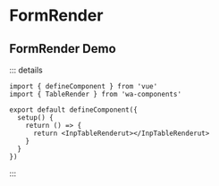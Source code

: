 # FormRender

## FormRender Demo

<FormCard title="新增房间">
  <template #content>
    <FormRender
      :schema="editSchema"
      :onFieldsChanged="() => {}"
    >
    <template #table4>
    <div>this is table4</div></template>
    </FormRender>
  </template>
</FormCard>

::: details

```
import { defineComponent } from 'vue'
import { TableRender } from 'wa-components'

export default defineComponent({
  setup() {
    return () => {
      return <InpTableRenderut></InpTableRenderut>
    }
  }
})

```

:::

<script lang="ts" setup>
import { FormRender, FormCard } from '../../src/index'
import { debounce } from 'wa-utils'
import 'ant-design-vue/dist/reset.css';
import { Member } from 'store-request'

const member = new Member()

const editSchema = {
  type: 'object',
  rules: {
    code: [
      {
        required: true,
        message: '请输入编号'
      }
    ]
  },
  properties: {
    memberId: {
      title: '查找会员',
      type: 'string',
      search: {
        key: 'phone',
        label: 'memberName',
        value: 'memberId',
        // request: member.list,
        dataKey: 'rows',
        format: (v) => {
          return v?.map(item => ({
            ...item,
            memberName: `${item?.memberName}(${item?.memberNo}-${item?.phone})`
          }))
        }
      },
      props: {
        options: [ { memberName: 'hh', memberId: 'hh', hidden: true } ]
      },
      widget: 'searchSelect'
    },
    name: {
      title: '房间名称',
      type: 'string',
      defaultValue: 'hhhhhh',
      required: true,
      maxWidth: '340px',
      widget: 'text',
      props: {
        placeholder: '请输入',
        maxLength: 10,
        type: 'password'
      },
      message: {
        required: '请输入房间名称',
        min: '超出最大限制'
      },
      min: 12,
      'ui:hidden': "formState.value.id === 1" // 关联字段 处理动态展示
    },
    id: {
      title: '房间id',
      type: 'number',
      defaultValue: '123456',
      required: true,
      maxWidth: '340px',
      widget: 'input',
      props: {
        placeholder: '请输入',
        maxLength: 10
      },
      message: {
        required: '请输入房间名称',
        min: '超出最大限制'
      },
      min: 12
    },
    type: {
      title: '房间类型',
      type: 'string',
      defaultValue: 'A',
      required: true,
      maxWidth: '340px',
      widget: 'select',
      props: {
        placeholder: '请选择',
        options: [
          {
            label: 'A',
            value: 'A'
          },
          {
            label: 'B',
            value: 'B'
          }
        ],
        mode: 'single'
      }
    },
    desc: {
      title: '房间设备描述',
      type: 'string',
      widget: 'textArea',
      props: {
        placeholder: '请输入'
      }
    },
    tip: {
      title: '备注',
      type: 'string',
      defaultValue: '',
      maxWidth: '340px',
      widget: 'textArea',
      props: {
        placeholder: '请输入'
      }
    },
    'fr-7950': {
      title: '点击单选',
      type: 'string',
      widget: 'radio',
      props: {
        options: [
          {
            label: 'A',
            value: 'A'
          },
          {
            label: 'B',
            value: 'B'
          },
          {
            label: 'C',
            value: 'C'
          }
        ]
      }
    },
    'fr-esh4': {
      title: '日期选择',
      type: 'string',
      defaultValue: '2023-09-12',
      maxWidth: '340px',
      format: 'date',
      widget: 'datePicker',
      props: {
        placeholder: '请选择日期'
      }
    },
    'fr-4d0t': {
      title: '日期区间选择',
      type: 'range',
      format: 'date',
      defaultValue: ['2023-09-10', '2023-10-06'],
      maxWidth: '340px',
      widget: 'dateRange',
      props: {
        placeholder: ['开始时间', '结束时间']
      }
    },
    'fr-3tlc': {
      title: '时间选择',
      type: 'string',
      format: 'time',
      maxWidth: '340px',
      widget: 'timePicker',
      props: {
        placeholder: '请选择时间'
      }
    },
    B: {
      title: '时间区间',
      type: 'range',
      format: 'time',
      required: true,
      message: {
        required: '请选择'
      },
      maxWidth: '340px',
      widget: 'timeRange',
      props: {
        placeholder: ['开始时间', '结束时间'],
        showSecond: false
      }
    },
    A: {
      title: '开关',
      type: 'boolean',
      description: '',
      tooltip: {
        title: '这是提示'
      },
      extra: '这是desc',
      required: true,
      message: {
        required: '这是必填校验'
      },
      maxWidth: '340px',
      widget: 'switch',
      defaultValue: true,
      props: {
        placeholder: '',
        checkedChildren: '开',
        unCheckedChildren: '关'
      }
    },
    'fr-j2rq': {
      title: '点击多选',
      type: 'array',
      widget: 'checkboxes',
      props: {
        options: [
          {
            label: 'A',
            value: 'A'
          },
          {
            label: 'B',
            value: 'B'
          },
          {
            label: 'C',
            value: 'C'
          }
        ],
        direction: 'row'
      }
    },
    'fr-h4jb': {
      title: '点击单选',
      type: 'string',
      widget: 'radio',
      props: {
        options: [
          {
            label: 'A',
            value: 'A'
          },
          {
            label: 'B',
            value: 'B'
          },
          {
            label: 'C',
            value: 'C'
          }
        ]
      }
    },
    'fr-1a8o': {
      title: '评分',
      widget: 'rate',
      props: {
        allowClear: true,
        count: 5
      }
    },
    code: {
      title: '房间编号',
      type: 'string',
      required: true,
      message: {
        required: ' 请输入房间编号',
        pattern: '请输入数字',
      },
      props: {
        options: [
          {
            label: '1折',
            value: '1'
          }
        ]
      },
      pattern: '/^\\d+$/',
      widget: 'input'
    },
    'fr-9zam': {
      title: '下拉多选',
      type: 'array',
      widget: 'multiSelect',
      props: {
        placeholder: '请选择',
        options: [
          {
            label: 'A',
            value: 'A'
          },
          {
            label: 'B',
            value: 'B'
          }
        ],
        mode: 'multiple',
      }
    },
  },
  displayType: 'row',
  column: 2,
  maxWidth: '340px',
  footer: {
    reset: true,
    cancel: '返回'
  }
}


const onFinish = (value: Record<string, any>) => {
  console.log(value)
}
const onCancel = debounce(() => {
})
</script>
